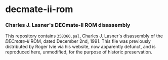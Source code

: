 # decmate-ii-rom

### Charles J. Lasner's DECmate-II ROM disassembly

This repository contains `358360.pal`, Charles J. Lasner's disassembly of the
_DECmate-II_ ROM, dated December 2nd, 1991. This file was previously distributed
by Roger Ivie via his website, now apparently defunct, and is reproduced here,
unmodified, for the purpose of historic preservation.
